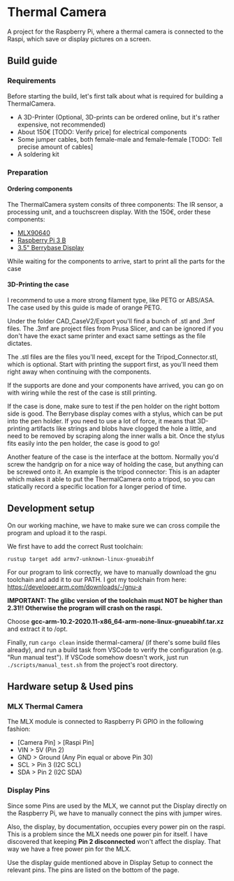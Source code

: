 # Thermal Camera

A project for the Raspberry Pi, where a thermal camera is connected to the Raspi, which save or display pictures on a screen.

## Build guide

### Requirements

Before starting the build, let's first talk about what is required for building a ThermalCamera.

- A 3D-Printer (Optional, 3D-prints can be ordered online, but it's rather expensive, not recommended)
- About 150€ [TODO: Verify price] for electrical components
- Some jumper cables, both female-male and female-female [TODO: Tell precise amount of cables]
- A soldering kit

### Preparation

#### Ordering components

The ThermalCamera system consits of three components: The IR sensor, a processing unit, and a touchscreen display. With the 150€, order these components:

- [MLX90640](https://www.berrybase.de/adafruit-mlx90640-ir-waermebildkamera-breakout)
- [Raspberry Pi 3 B](https://www.berrybase.de/detail/index/sArticle/3924?src=raspberrypi)
- [3.5" Berrybase Display](https://www.berrybase.de/3-5-display-fuer-raspberry-pi-mit-resistivem-touchscreen)

While waiting for the components to arrive, start to print all the parts for the case

#### 3D-Printing the case

I recommend to use a more strong filament type, like PETG or ABS/ASA. The case used by this guide is made of orange PETG.

Under the folder CAD_CaseV2/Export you'll find a bunch of .stl and .3mf files. The .3mf are project files from Prusa Slicer, and can be ignored if you don't have the exact same printer and exact same settings as the file dictates.

The .stl files are the files you'll need, except for the Tripod_Connector.stl, which is optional. Start with printing the support first, as you'll need them right away when continuing with the components.

If the supports are done and your components have arrived, you can go on with wiring while the rest of the case is still printing.

If the case is done, make sure to test if the pen holder on the right bottom side is good. The Berrybase display comes with a stylus, which can be put into the pen holder. If you need to use a lot of force, it means that 3D-printing artifacts like strings and blobs have clogged the hole a little, and need to be removed by scraping along the inner walls a bit. Once the stylus fits easily into the pen holder, the case is good to go!

Another feature of the case is the interface at the bottom. Normally you'd screw the handgrip on for a nice way of holding the case, but anything can be screwed onto it. An example is the tripod connector: This is an adapter which makes it able to put the ThermalCamera onto a tripod, so you can statically record a specific location for a longer period of time.

## Development setup

On our working machine, we have to make sure we can cross compile the program and upload it to the raspi.

We first have to add the correct Rust toolchain:

`rustup target add armv7-unknown-linux-gnueabihf`

For our program to link correctly, we have to manually download the gnu toolchain and add it to our PATH. I got my toolchain from here: <https://developer.arm.com/downloads/-/gnu-a>

**IMPORTANT: The glibc version of the toolchain must NOT be higher than 2.31!! Otherwise the program will crash on the raspi.**

Choose **gcc-arm-10.2-2020.11-x86_64-arm-none-linux-gnueabihf.tar.xz** and extract it to /opt.

Finally, run `cargo clean` inside thermal-camera/ (if there's some build files already), and run a build task from VSCode to verify the configuration (e.g. "Run manual test"). If VSCode somehow doesn't work, just run `./scripts/manual_test.sh` from the project's root directory.

## Hardware setup & Used pins

### MLX Thermal Camera

The MLX module is connected to Raspberry Pi GPIO in the following fashion:

- [Camera Pin] > [Raspi Pin]
- VIN > 5V (Pin 2)
- GND > Ground (Any Pin equal or above Pin 30)
- SCL > Pin 3 (I2C SCL)
- SDA > Pin 2 (I2C SDA)

### Display Pins

Since some Pins are used by the MLX, we cannot put the Display directly on the Raspberry Pi, we have to manually connect the pins with jumper wires.

Also, the display, by documentation, occupies every power pin on the raspi. This is a problem since the MLX needs one power pin for itself. I have discovered that keeping **Pin 2 disconnected** won't affect the display. That way we have a free power pin for the MLX.

Use the display guide mentioned above in Display Setup to connect the relevant pins. The pins are listed on the bottom of the page.
